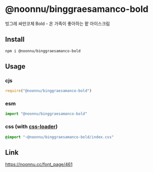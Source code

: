 # @noonnu/binggraesamanco-bold
빙그레 싸만코체 Bold - 온 가족이 좋아하는 팥 아이스크림

## Install
```sh
npm i @noonnu/binggraesamanco-bold
```
## Usage
### cjs
```js
require("@noonnu/binggraesamanco-bold")
```
### esm
```js
import "@noonnu/binggraesamanco-bold"
```
### css (with [css-loader](https://github.com/webpack-contrib/css-loader))
```css
@import "~@noonnu/binggraesamanco-bold/index.css"
```

## Link
https://noonnu.cc/font_page/461